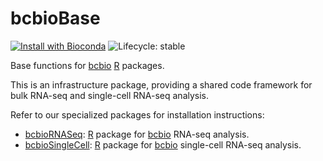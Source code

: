# bcbioBase

[![Install with Bioconda](https://img.shields.io/badge/install%20with-bioconda-brightgreen.svg)](http://bioconda.github.io/recipes/r-bcbiobase/README.html) ![Lifecycle: stable](https://img.shields.io/badge/lifecycle-stable-brightgreen.svg)

Base functions for [bcbio][] [R][] packages.

This is an infrastructure package, providing a shared code framework for bulk RNA-seq and single-cell RNA-seq analysis.

Refer to our specialized packages for installation instructions:

- [bcbioRNASeq][]: [R][] package for [bcbio][] RNA-seq analysis.
- [bcbioSingleCell][]: [R][] package for [bcbio][] single-cell RNA-seq analysis.

[bcbio]: https://bcbio-nextgen.readthedocs.io/en/latest/
[bcbiornaseq]: https://r.acidgenomics.com/packages/bcbiornaseq/
[bcbiosinglecell]: https://r.acidgenomics.com/packages/bcbiosinglecell/
[bioconductor]: https://bioconductor.org/
[r]: https://www.r-project.org/
